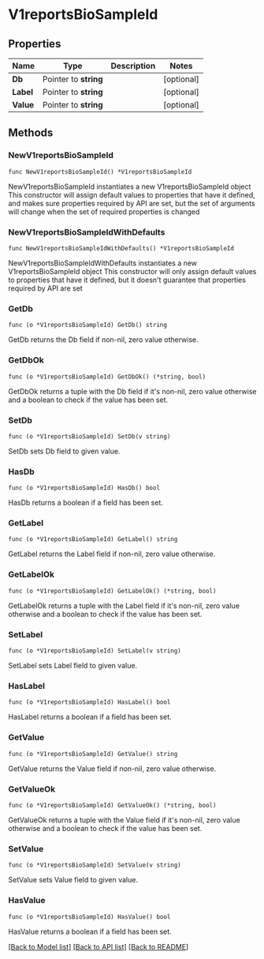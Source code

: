# V1reportsBioSampleId

## Properties

Name | Type | Description | Notes
------------ | ------------- | ------------- | -------------
**Db** | Pointer to **string** |  | [optional] 
**Label** | Pointer to **string** |  | [optional] 
**Value** | Pointer to **string** |  | [optional] 

## Methods

### NewV1reportsBioSampleId

`func NewV1reportsBioSampleId() *V1reportsBioSampleId`

NewV1reportsBioSampleId instantiates a new V1reportsBioSampleId object
This constructor will assign default values to properties that have it defined,
and makes sure properties required by API are set, but the set of arguments
will change when the set of required properties is changed

### NewV1reportsBioSampleIdWithDefaults

`func NewV1reportsBioSampleIdWithDefaults() *V1reportsBioSampleId`

NewV1reportsBioSampleIdWithDefaults instantiates a new V1reportsBioSampleId object
This constructor will only assign default values to properties that have it defined,
but it doesn't guarantee that properties required by API are set

### GetDb

`func (o *V1reportsBioSampleId) GetDb() string`

GetDb returns the Db field if non-nil, zero value otherwise.

### GetDbOk

`func (o *V1reportsBioSampleId) GetDbOk() (*string, bool)`

GetDbOk returns a tuple with the Db field if it's non-nil, zero value otherwise
and a boolean to check if the value has been set.

### SetDb

`func (o *V1reportsBioSampleId) SetDb(v string)`

SetDb sets Db field to given value.

### HasDb

`func (o *V1reportsBioSampleId) HasDb() bool`

HasDb returns a boolean if a field has been set.

### GetLabel

`func (o *V1reportsBioSampleId) GetLabel() string`

GetLabel returns the Label field if non-nil, zero value otherwise.

### GetLabelOk

`func (o *V1reportsBioSampleId) GetLabelOk() (*string, bool)`

GetLabelOk returns a tuple with the Label field if it's non-nil, zero value otherwise
and a boolean to check if the value has been set.

### SetLabel

`func (o *V1reportsBioSampleId) SetLabel(v string)`

SetLabel sets Label field to given value.

### HasLabel

`func (o *V1reportsBioSampleId) HasLabel() bool`

HasLabel returns a boolean if a field has been set.

### GetValue

`func (o *V1reportsBioSampleId) GetValue() string`

GetValue returns the Value field if non-nil, zero value otherwise.

### GetValueOk

`func (o *V1reportsBioSampleId) GetValueOk() (*string, bool)`

GetValueOk returns a tuple with the Value field if it's non-nil, zero value otherwise
and a boolean to check if the value has been set.

### SetValue

`func (o *V1reportsBioSampleId) SetValue(v string)`

SetValue sets Value field to given value.

### HasValue

`func (o *V1reportsBioSampleId) HasValue() bool`

HasValue returns a boolean if a field has been set.


[[Back to Model list]](../README.md#documentation-for-models) [[Back to API list]](../README.md#documentation-for-api-endpoints) [[Back to README]](../README.md)


